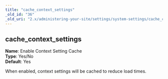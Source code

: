 ```yaml
---
title: "cache_context_settings"
_old_id: "36"
_old_uri: "2.x/administering-your-site/settings/system-settings/cache_context_settings"
---
```


cache\_context\_settings
------------------------

**Name**: Enable Context Setting Cache   
**Type**: Yes/No   
**Default**: Yes

When enabled, context settings will be cached to reduce load times.